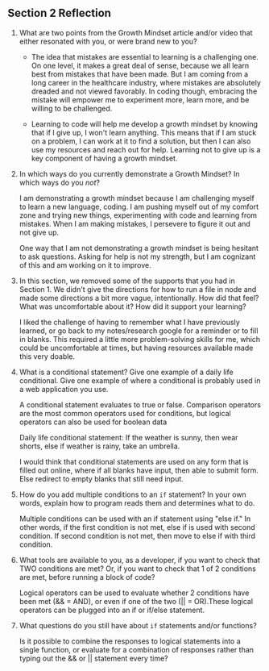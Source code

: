 ## Section 2 Reflection

1. What are two points from the Growth Mindset article and/or video that either resonated with you, or were brand new to you?

   * The idea that mistakes are essential to learning is a challenging one. On one level, it makes a great deal of sense, because we all learn best from mistakes that have been made. But I am coming from a long career in the healthcare industry, where mistakes are absolutely dreaded and not viewed favorably. In coding though, embracing the mistake will empower me to experiment more, learn more, and be willing to be challenged.

   * Learning to code will help me develop a growth mindset by knowing that if I give up, I won't learn anything. This means that if I am stuck on a problem, I can work at it to find a solution, but then I can also use my resources and reach out for help. Learning not to give up is a key component of having a growth mindset.


2. In which ways do you currently demonstrate a Growth Mindset? In which ways do you _not_?

    I am demonstrating a growth mindset because I am challenging myself to learn a new language, coding. I am pushing myself out of my comfort zone and trying new things, experimenting with code and learning from mistakes. When I am making mistakes, I persevere to figure it out and not give up.

    One way that I am not demonstrating a growth mindset is being hesitant to ask questions. Asking for help is not my strength, but I am cognizant of this and am working on it to improve.

3. In this section, we removed some of the supports that you had in Section 1. We didn't give the directions for how to run a file in node and made some directions a bit more vague, intentionally. How did that feel? What was uncomfortable about it? How did it support your learning?

    I liked the challenge of having to remember what I have previously learned, or go back to my notes/research google for a reminder or to fill in blanks.
  This required a little more problem-solving skills for me, which could be uncomfortable at times, but having resources available made this very doable.

4. What is a conditional statement? Give one example of a daily life conditional. Give one example of where a conditional is probably used in a web application you use.

    A conditional statement evaluates to true or false. Comparison operators are the most common operators used for conditions, but logical operators can also be used for boolean data

    Daily life conditional statement: If the weather is sunny, then wear shorts, else if weather is rainy, take an umbrella.

    I would think that conditional statements are used on any form that is filled out online, where if all blanks have input, then able to submit form. Else redirect to empty blanks that still need input.

5. How do you add multiple conditions to an `if` statement? In your own words, explain how to program reads them and determines what to do.

    Multiple conditions can be used with an if statement using "else if." In other words, if the first condition is not met, else if is used with second condition. If second condition is not met, then move to else if with third condition.

6. What tools are available to you, as a developer, if you want to check that TWO conditions are met? Or, if you want to check that 1 of 2 conditions are met, before running a block of code?

    Logical operators can be used to evaluate whether 2 conditions have been met (&& = AND), or even if one of the two (|| = OR).These logical operators can be plugged into an if or if/else statement.

7. What questions do you still have about `if` statements and/or functions?

    Is it possible to combine the responses to logical statements into a single function, or evaluate for a combination of responses rather than typing out the && or || statement every time?
